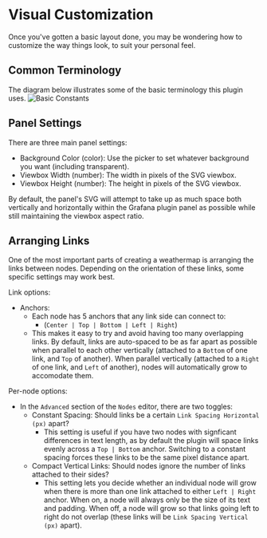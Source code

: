 # Visual Customization
Once you've gotten a basic layout done, you may be wondering how to customize the way things look, to suit your personal feel.

## Common Terminology
The diagram below illustrates some of the basic terminology this plugin uses.
![Basic Constants](/img/customization/1-constants.png)

## Panel Settings
There are three main panel settings:

- Background Color (color): Use the picker to set whatever background you want (including transparent).
- Viewbox Width (number): The width in pixels of the SVG viewbox.
- Viewbox Height (number): The height in pixels of the SVG viewbox.

By default, the panel's SVG will attempt to take up as much space both vertically and horizontally within the Grafana plugin panel as possible while still maintaining the viewbox aspect ratio.

## Arranging Links
One of the most important parts of creating a weathermap is arranging the links between nodes. Depending on the orientation of these links, some specific settings may work best.

Link options:

- Anchors:
    - Each node has 5 anchors that any link side can connect to:
        - (`Center | Top | Bottom | Left | Right`)
    - This makes it easy to try and avoid having too many overlapping links. By default, links are auto-spaced to be as far apart as possible when parallel to each other vertically (attached to a `Bottom` of one link, and `Top` of another). When parallel vertically (attached to a `Right` of one link, and `Left` of another), nodes will automatically grow to accomodate them.

Per-node options:

- In the `Advanced` section of the `Nodes` editor, there are two toggles:
    - Constant Spacing: Should links be a certain `Link Spacing Horizontal (px)` apart? 
        - This setting is useful if you have two nodes with signficant differences in text length, as by default the plugin will space links evenly across a `Top | Bottom` anchor. Switching to a constant spacing forces these links to be the same pixel distance apart.
    - Compact Vertical Links: Should nodes ignore the number of links attached to their sides?
        - This setting lets you decide whether an individual node will grow when there is more than one link attached to either `Left | Right` anchor. When on, a node will always only be the size of its text and padding. When off, a node will grow so that links going left to right do not overlap (these links will be `Link Spacing Vertical (px)` apart).